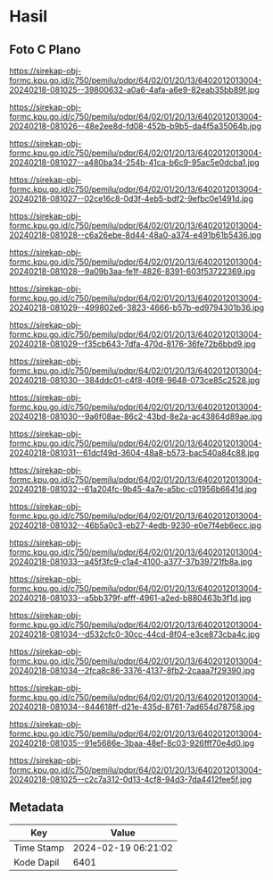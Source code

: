 # Hasil

## Foto C Plano

https://sirekap-obj-formc.kpu.go.id/c750/pemilu/pdpr/64/02/01/20/13/6402012013004-20240218-081025--39800632-a0a6-4afa-a6e9-82eab35bb89f.jpg

https://sirekap-obj-formc.kpu.go.id/c750/pemilu/pdpr/64/02/01/20/13/6402012013004-20240218-081026--48e2ee8d-fd08-452b-b9b5-da4f5a35064b.jpg

https://sirekap-obj-formc.kpu.go.id/c750/pemilu/pdpr/64/02/01/20/13/6402012013004-20240218-081027--a480ba34-254b-41ca-b6c9-95ac5e0dcba1.jpg

https://sirekap-obj-formc.kpu.go.id/c750/pemilu/pdpr/64/02/01/20/13/6402012013004-20240218-081027--02ce16c8-0d3f-4eb5-bdf2-9efbc0e1491d.jpg

https://sirekap-obj-formc.kpu.go.id/c750/pemilu/pdpr/64/02/01/20/13/6402012013004-20240218-081028--c6a26ebe-8d44-48a0-a374-e491b61b5436.jpg

https://sirekap-obj-formc.kpu.go.id/c750/pemilu/pdpr/64/02/01/20/13/6402012013004-20240218-081028--9a09b3aa-fe1f-4826-8391-603f53722369.jpg

https://sirekap-obj-formc.kpu.go.id/c750/pemilu/pdpr/64/02/01/20/13/6402012013004-20240218-081029--499802e6-3823-4666-b57b-ed9794301b36.jpg

https://sirekap-obj-formc.kpu.go.id/c750/pemilu/pdpr/64/02/01/20/13/6402012013004-20240218-081029--f35cb643-7dfa-470d-8176-36fe72b6bbd9.jpg

https://sirekap-obj-formc.kpu.go.id/c750/pemilu/pdpr/64/02/01/20/13/6402012013004-20240218-081030--384ddc01-c4f8-40f8-9648-073ce85c2528.jpg

https://sirekap-obj-formc.kpu.go.id/c750/pemilu/pdpr/64/02/01/20/13/6402012013004-20240218-081030--9a6f08ae-86c2-43bd-8e2a-ac43864d89ae.jpg

https://sirekap-obj-formc.kpu.go.id/c750/pemilu/pdpr/64/02/01/20/13/6402012013004-20240218-081031--61dcf49d-3604-48a8-b573-bac540a84c88.jpg

https://sirekap-obj-formc.kpu.go.id/c750/pemilu/pdpr/64/02/01/20/13/6402012013004-20240218-081032--61a204fc-9b45-4a7e-a5bc-c01956b6641d.jpg

https://sirekap-obj-formc.kpu.go.id/c750/pemilu/pdpr/64/02/01/20/13/6402012013004-20240218-081032--46b5a0c3-eb27-4edb-9230-e0e7f4eb6ecc.jpg

https://sirekap-obj-formc.kpu.go.id/c750/pemilu/pdpr/64/02/01/20/13/6402012013004-20240218-081033--a45f3fc9-c1a4-4100-a377-37b39721fb8a.jpg

https://sirekap-obj-formc.kpu.go.id/c750/pemilu/pdpr/64/02/01/20/13/6402012013004-20240218-081033--a5bb379f-afff-4961-a2ed-b880463b3f1d.jpg

https://sirekap-obj-formc.kpu.go.id/c750/pemilu/pdpr/64/02/01/20/13/6402012013004-20240218-081034--d532cfc0-30cc-44cd-8f04-e3ce873cba4c.jpg

https://sirekap-obj-formc.kpu.go.id/c750/pemilu/pdpr/64/02/01/20/13/6402012013004-20240218-081034--2fca8c86-3376-4137-8fb2-2caaa7f29390.jpg

https://sirekap-obj-formc.kpu.go.id/c750/pemilu/pdpr/64/02/01/20/13/6402012013004-20240218-081034--844618ff-d21e-435d-8761-7ad654d78758.jpg

https://sirekap-obj-formc.kpu.go.id/c750/pemilu/pdpr/64/02/01/20/13/6402012013004-20240218-081035--91e5686e-3baa-48ef-8c03-926fff70e4d0.jpg

https://sirekap-obj-formc.kpu.go.id/c750/pemilu/pdpr/64/02/01/20/13/6402012013004-20240218-081025--c2c7a312-0d13-4cf8-94d3-7da4412fee5f.jpg


## Metadata

| Key        | Value               |
| ---------- | ------------------- |
| Time Stamp | 2024-02-19 06:21:02 |
| Kode Dapil | 6401                |



